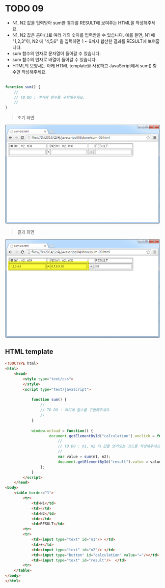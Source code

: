 ﻿TODO 09
========

* N1, N2 값을 입력받아 sum한 결과를 RESULT에 보여주는 HTML을 작성해주세요.
* N1, N2 값은 콤마(,)로 여러 개의 숫자를 입력받을 수 있습니다. 예를 들면, N1 에 "1,2,3"이, N2 에 "4,5,6" 을 입력하면 1 ~ 6까지 합산한 결과를 RESULT에 보여줍니다.
* sum 함수의 인자로 문자열이 들어갈 수 있습니다.
* sum 함수의 인자로 배열이 들어갈 수 있습니다.
* HTML의 모양새는 아래 HTML template을 사용하고 JavaScript에서 sum() 함수만 작성해주세요.

```javascript

function sum() {
	//
	// TD DO : 여기에 함수를 구현해주세요.
	//				
}

```
			
> 초기 화면

![TODO09](https://raw.githubusercontent.com/lightsh/jsstudy/master/04/todo/images/todo_09.png)


> 결과 화면

![TODO09](https://raw.githubusercontent.com/lightsh/jsstudy/master/04/todo/images/todo_09_result.png)

## HTML template

```html
<!DOCTYPE html> 
<html>
	<head>
		<style type="text/css">
		</style>
		<script type="text/javascript">
		
			function sum() {
				//
				// TD DO : 여기에 함수를 구현해주세요.
				//	
			}
				
			window.onload = function() {
					document.getElementById("calculation").onclick = function() {
						//
						// TD DO : n1, n2 의 값을 얻어오는 코드를 작성해주세요.
						//	
						var value = sum(n1, n2);
						document.getElementById("result").value = value;
				};
			}			
		</script>
	</head>
<body>
	<table border="1">
		<tr>
			<td>N1</td>
			<td></td>
			<td>N2</td>
			<td></td>
			<td>RESULT</td>
		<tr>
		<tr>
			<td><input type="text" id="n1"/> </td>
			<td>+</td>
			<td><input type="text" id="n2"/> </td>
			<td><input type="button" id="calculation" value="="/></td>
			<td><input type="text" id="result"/>  </td>
		<tr>
	</table>   	
</body>
</html>

```
